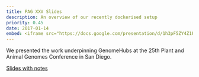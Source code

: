 ```yaml
---
title: PAG XXV Slides
description: An overview of our recently dockerised setup
priority: 0.45
date: 2017-01-14
embed: <iframe src="https://docs.google.com/presentation/d/1h3pF5ZY4Z1FGbQZ_C1segJiqyGVG9FGxOXZfL5NPmA8/embed?start=false&amp;loop=false&amp;delayms=3000" width="640" height="389" frameborder="0" allowfullscreen="allowfullscreen"></iframe>
---
```


We presented the work underpinning GenomeHubs at the 25th Plant and Animal Genomes Conference in San Diego.

[Slides with notes](https://docs.google.com/presentation/d/1h3pF5ZY4Z1FGbQZ_C1segJiqyGVG9FGxOXZfL5NPmA8/edit?usp=sharing)
